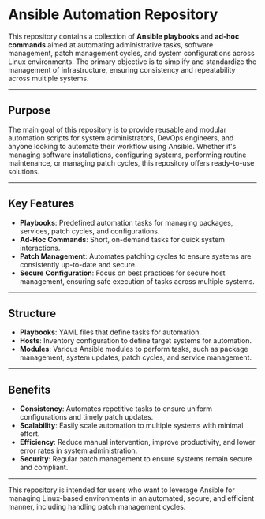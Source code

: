 # Ansible Automation Repository

This repository contains a collection of **Ansible playbooks** and **ad-hoc commands** aimed at automating administrative tasks, software management, patch management cycles, and system configurations across Linux environments. The primary objective is to simplify and standardize the management of infrastructure, ensuring consistency and repeatability across multiple systems.

---

## Purpose

The main goal of this repository is to provide reusable and modular automation scripts for system administrators, DevOps engineers, and anyone looking to automate their workflow using Ansible. Whether it's managing software installations, configuring systems, performing routine maintenance, or managing patch cycles, this repository offers ready-to-use solutions.

---

## Key Features

- **Playbooks**: Predefined automation tasks for managing packages, services, patch cycles, and configurations.
- **Ad-Hoc Commands**: Short, on-demand tasks for quick system interactions.
- **Patch Management**: Automates patching cycles to ensure systems are consistently up-to-date and secure.
- **Secure Configuration**: Focus on best practices for secure host management, ensuring safe execution of tasks across multiple systems.

---

## Structure

- **Playbooks**: YAML files that define tasks for automation.
- **Hosts**: Inventory configuration to define target systems for automation.
- **Modules**: Various Ansible modules to perform tasks, such as package management, system updates, patch cycles, and service management.

---

## Benefits

- **Consistency**: Automates repetitive tasks to ensure uniform configurations and timely patch updates.
- **Scalability**: Easily scale automation to multiple systems with minimal effort.
- **Efficiency**: Reduce manual intervention, improve productivity, and lower error rates in system administration.
- **Security**: Regular patch management to ensure systems remain secure and compliant.

---

This repository is intended for users who want to leverage Ansible for managing Linux-based environments in an automated, secure, and efficient manner, including handling patch management cycles.
